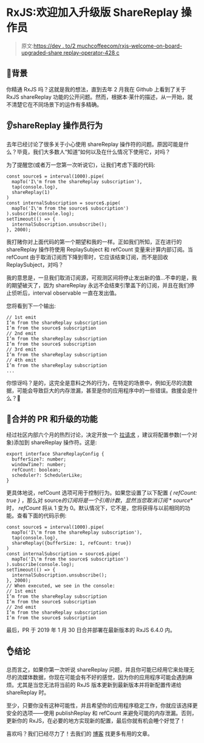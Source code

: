 # RxJS:欢迎加入升级版 ShareReplay 操作员

> 原文:[https://dev . to/2 muchcoffeecom/rxjs-welcome-on-board-upgraded-share replay-operator-428 c](https://dev.to/2muchcoffeecom/rxjs-welcome-on-board-upgraded-sharereplay-operator-428c)

## [](#background)👀背景

你精通 RxJS 吗？这就是我的想法，直到去年 2 月我在 Github 上看到了关于 RxJS shareReplay 功能的公开问题。然而，根据本·莱什的描述，从一开始，就不清楚它在不同场景下的运作有多精确。

## [](#the-sharereplay-operator-behavior)👂shareReplay 操作员行为

去年已经讨论了很多关于小心使用 shareReplay 操作符的问题。原因可能是什么？毕竟，我们大多数人“知道”如何以及在什么情况下使用它，对吗？

为了提醒您(或者万一您第一次听说它)，让我们考虑下面的代码:

```
const source$ = interval(1000).pipe(
  mapTo('I\'m from the shareReplay subscription'),
  tap(console.log),
  shareReplay(1)
)
const internalSubscription = source$.pipe(
  mapTo('I\'m from the source$ subscription')
).subscribe(console.log);
setTimeout(() => {
  internalSubscription.unsubscribe();
}, 2000); 
```

我打赌你对上面代码的第一个期望和我的一样。正如我们所知，正在进行的 shareReplay 操作符使用 ReplaySubject 和 refCount 变量来计算内部订阅。当 refCount 由于取消订阅而下降到零时，它应该结束订阅，而不是回收 ReplaySubject，对吗？

我的意思是，一旦我们取消订阅源，可观测区间将停止发出新的值...不幸的是，我的期望破灭了，因为 shareReplay 永远不会结束引擎盖下的订阅，并且在我们停止侦听后，interval observable 一直在发出值。

您将看到下一个输出:

```
// 1st emit
I’m from the shareReplay subscription
I’m from the source$ subscription
// 2nd emit
I’m from the shareReplay subscription
I’m from the source$ subscription
// 3rd emit
I’m from the shareReplay subscription
// 4th emit
I’m from the shareReplay subscription
... 
```

你惊讶吗？是的，这完全是意料之外的行为，在特定的场景中，例如无尽的流数据，可能会导致巨大的内存泄漏，甚至是你的应用程序中的一些错误。救援会是什么？🤔

## [](#merged-pr-and-upgraded-functionality)💪合并的 PR 和升级的功能

经过社区内部六个月的热烈讨论，决定开放一个 <u>[拉请求](https://github.com/ReactiveX/rxjs/pull/4059)</u> ，建议将配置参数(一个对象)添加到 shareReplay 操作符。这是:

```
export interface ShareReplayConfig {
  bufferSize?: number;
  windowTime?: number;
  refCount: boolean;
  scheduler?: SchedulerLike;
} 
```

更具体地说，refCount 选项可用于控制行为。如果您设置了以下配置 *{ refCount: true }* ，那么对 source$的订阅将是一个引用计数，显然当您取消订阅 *source$* 时， *refCount* 将从 1 变为 0。默认情况下，它不是，您将获得与以前相同的功能。查看下面的代码示例:

```
const source$ = interval(1000).pipe(
  mapTo('I\'m from the shareReplay subscription'),
  tap(console.log),
  shareReplay({bufferSize: 1, refCount: true})
)
const internalSubscription = source$.pipe(
  mapTo('I\'m from the source$ subscription')
).subscribe(console.log);
setTimeout(() => {
  internalSubscription.unsubscribe();
}, 2000);
// When executed, we see in the console:
// 1st emit
I’m from the shareReplay subscription
I’m from the source$ subscription
// 2nd emit
I’m from the shareReplay subscription
I’m from the source$ subscription 
```

最后，PR 于 2019 年 1 月 30 日合并部署在最新版本的 RxJS 6.4.0 内。

## [](#conclusion)👌结论

总而言之，如果你第一次听说 shareReplay 问题，并且你可能已经用它来处理无尽的流媒体数据，你现在可能会有不好的感觉，因为你的应用程序可能会遇到麻烦。尤其是当您无法将当前的 RxJS 版本更新到最新版本并将新配置传递给 shareReplay 时。

至少，只要你没有这种可能性，并且希望你的应用程序稳定工作，你就应该选择更安全的选项——使用 publishReplay 和 refCount 来避免可能的内存泄漏。否则，更新你的 RxJS，在必要的地方实现新的配置，最后你就有机会睡个好觉了！

喜欢吗？我们已经尽力了！去我们的 <u>[博客](https://2muchcoffee.com/blog/)</u> 找更多有用的文章。